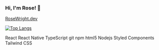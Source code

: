 ### Hi, I'm Rose! 👋

[RoseWright.dev
](https://rosewright.dev)

[![Top Langs](https://github-readme-stats.vercel.app/api/top-langs/?username=RoseWrightdev&langs_count=8)](https://github.com/anuraghazra/github-readme-stats)


React React Native TypeScript git npm html5 Nodejs Styled Components Tailwind CSS
